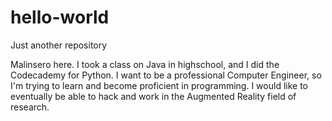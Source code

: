 # hello-world
Just another repository

Malinsero here. I took a class on Java in highschool, and I did the Codecademy for Python. I want to be a professional Computer Engineer, so I'm trying to learn and become proficient in programming. I would like to eventually be able to hack and work in the Augmented Reality field of research.
